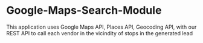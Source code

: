 # Google-Maps-Search-Module

This application uses Google Maps API, Places API, Geocoding API, with our REST API to call each vendor in the vicindity of stops in the generated lead